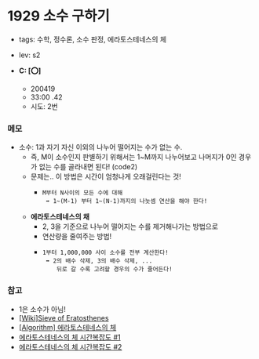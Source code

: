 # 1929 소수 구하기
 - tags: 수학, 정수론, 소수 판정, 에라토스테네스의 체
 - lev: s2

- **C: [:o:]**
  - 200419
  - 33:00 .42
  - 시도: 2번

### 메모
 - 소수: 1과 자기 자신 이외의 나누어 떨어지는 수가 없는 수.
    - 즉, M이 소수인지 판별하기 위해서는 1~M까지 나누어보고 나머지가 0인 경우가 없는 수를 골라내면 된다! (code2)
    - 문제는.. 이 방법은 시간이 엄청나게 오래걸린다는 것!
       - ```
         M부터 N사이의 모든 수에 대해
          ➡️ 1~(M-1) 부터 1~(N-1)까지의 나눗셈 연산을 해야 한다!
         ```
    - **에라토스테네스의 채**
       - 2, 3을 기준으로 나누어 떨어지는 수를 제거해나가는 방법으로
       - 연산량을 줄여주는 방법!
       - ```
         1부터 1,000,000 사이 소수를 전부 계산한다!
          ➡️ 2의 배수 삭제, 3의 배수 삭제, ...
             뒤로 갈 수록 고려할 경우의 수가 줄어든다!
         ```

### 참고
 - 1은 소수가 아님!
 - [[Wiki]Sieve of Eratosthenes](https://en.wikipedia.org/wiki/Sieve_of_Eratosthenes#Algorithm_complexity)
 - [[Algorithm] 에라토스테네스의 체](https://velog.io/@max9106/Algorithm-%EC%97%90%EB%9D%BC%ED%86%A0%EC%8A%A4%ED%85%8C%EB%84%A4%EC%8A%A4%EC%9D%98-%EC%B2%B4)
 - [에라토스테네스의 체 시간복잡도 #1](http://doocong.com/algorithm/sieve-of-eratosthenes/)
 - [에라토스테네스의 체 시간복잡도 #2](http://blog.naver.com/PostView.nhn?blogId=kks227&logNo=220793360258&redirect=Dlog&widgetTypeCall=true)

